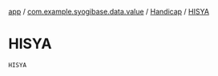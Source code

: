 [app](../../index.md) / [com.example.syogibase.data.value](../index.md) / [Handicap](index.md) / [HISYA](./-h-i-s-y-a.md)

# HISYA

`HISYA`